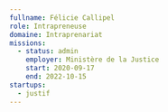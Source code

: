 ```yaml
---
fullname: Félicie Callipel
role: Intrapreneuse
domaine: Intraprenariat
missions:
  - status: admin
    employer: Ministère de la Justice
    start: 2020-09-17
    end: 2022-10-15
startups:
  - justif
---
```

